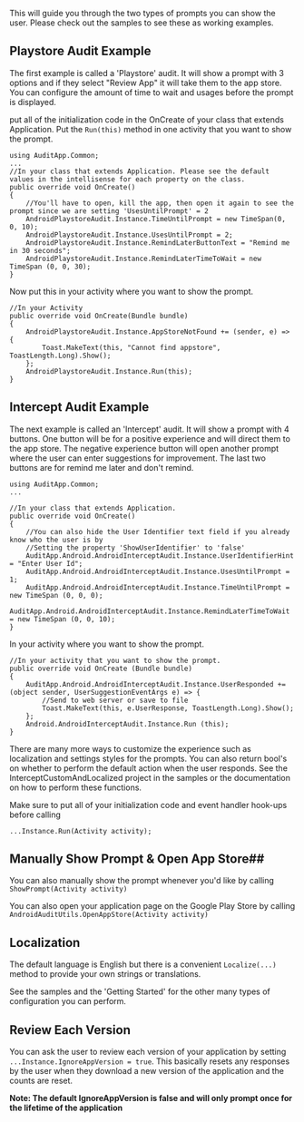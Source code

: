 This will guide you through the two types of prompts you can show the user. Please check out the 
samples to see these as working examples.

## Playstore Audit Example ##
The first example is called a 'Playstore' audit. 
It will show a prompt with 3 options and if they select "Review App" it will take them to the app store.
You can configure the amount of time to wait and usages before the prompt is displayed.

put all of the initialization code in the OnCreate of your class that extends Application. 
Put the `Run(this)` method in one activity that you want to show the prompt.

    using AuditApp.Common;
    ...
    //In your class that extends Application. Please see the default values in the intellisense for each property on the class.
    public override void OnCreate()
    {
    	//You'll have to open, kill the app, then open it again to see the prompt since we are setting 'UsesUntilPrompt' = 2
    	AndroidPlaystoreAudit.Instance.TimeUntilPrompt = new TimeSpan(0, 0, 10);
    	AndroidPlaystoreAudit.Instance.UsesUntilPrompt = 2;
    	AndroidPlaystoreAudit.Instance.RemindLaterButtonText = "Remind me in 30 seconds";
		AndroidPlaystoreAudit.Instance.RemindLaterTimeToWait = new TimeSpan (0, 0, 30);
    }

Now put this in your activity where you want to show the prompt.

    //In your Activity
    public override void OnCreate(Bundle bundle)
    {
    	AndroidPlaystoreAudit.Instance.AppStoreNotFound += (sender, e) => {
			Toast.MakeText(this, "Cannot find appstore", ToastLength.Long).Show();
		};
    	AndroidPlaystoreAudit.Instance.Run(this);
    }

##  Intercept Audit Example  ##
The next example is called an 'Intercept' audit. It will show a prompt with 4 buttons. One button
will be for a positive experience and will direct them to the app store. The negative experience button
will open another prompt where the user can enter suggestions for improvement. The last two buttons are for
remind me later and don't remind.

    using AuditApp.Common;
	...
	
	//In your class that extends Application.
	public override void OnCreate()
	{
		//You can also hide the User Identifier text field if you already know who the user is by
		//Setting the property 'ShowUserIdentifier' to 'false'
		AuditApp.Android.AndroidInterceptAudit.Instance.UserIdentifierHint = "Enter User Id";
		AuditApp.Android.AndroidInterceptAudit.Instance.UsesUntilPrompt = 1;
		AuditApp.Android.AndroidInterceptAudit.Instance.TimeUntilPrompt = new TimeSpan (0, 0, 0);
		AuditApp.Android.AndroidInterceptAudit.Instance.RemindLaterTimeToWait = new TimeSpan (0, 0, 10);
	}

In your activity where you want to show the prompt.

    //In your activity that you want to show the prompt.
	public override void OnCreate (Bundle bundle)
	{
		AuditApp.Android.AndroidInterceptAudit.Instance.UserResponded += (object sender, UserSuggestionEventArgs e) => {
			//Send to web server or save to file
			Toast.MakeText(this, e.UserResponse, ToastLength.Long).Show();
		};
		Android.AndroidInterceptAudit.Instance.Run (this);
	}

There are many more ways to customize the experience such as localization and settings styles for the prompts. You can also return bool's on whether to perform the default action when the user responds.
See the InterceptCustomAndLocalized project in the samples or the documentation on how to perform these functions.

Make sure to put all of your initialization code and event handler hook-ups before calling


    ...Instance.Run(Activity activity);


## Manually Show Prompt & Open App Store##
You can also manually show the prompt whenever you'd like by calling
`ShowPrompt(Activity activity)`

You can also open your application page on the Google Play Store by calling
`AndroidAuditUtils.OpenAppStore(Activity activity)` 

## Localization ##
The default language is English but there is a convenient `Localize(...)` method to provide your own strings or translations.

See the samples and the 'Getting Started' for the other many types of configuration you can perform.

## Review Each Version ##
You can ask the user to review each version of your application by setting `...Instance.IgnoreAppVersion = true`. This basically resets any responses by the user when they download a new version of the application and the counts are reset.

**Note: The default IgnoreAppVersion is false and will only prompt once for the lifetime of the application**

